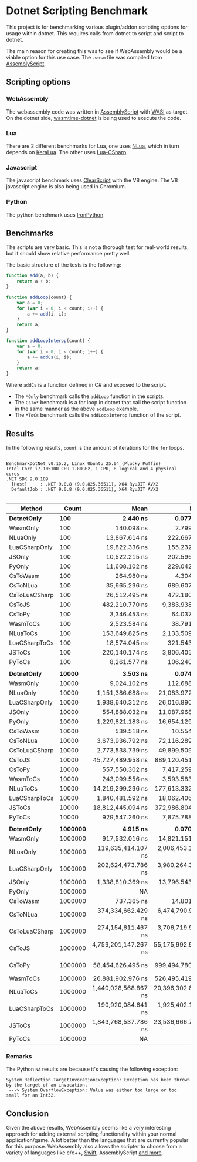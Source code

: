 # Dotnet Scripting Benchmark

This project is for benchmarking various plugin/addon scripting options for usage within dotnet.
This requires calls from dotnet to script and script to dotnet.

The main reason for creating this was to see if WebAssembly would be a viable option for this use case. The `.wasm` file
was compiled from [AssemblyScript](https://www.assemblyscript.org/).

## Scripting options

### WebAssembly

The webassembly code was written in [AssemblyScript](https://www.assemblyscript.org/)
with [WASI](https://github.com/AssemblyScript/wasi-shim) as target. On the dotnet
side, [wasmtime-dotnet](https://github.com/bytecodealliance/wasmtime-dotnet) is being used to execute the code.

### Lua

There are 2 different benchmarks for Lua, one uses [NLua](https://github.com/NLua/NLua), which in turn depends
on [KeraLua](https://github.com/nlua/KeraLua). The other uses [Lua-CSharp](https://github.com/nuskey8/Lua-CSharp).

### Javascript

The javascript benchmark uses [ClearScript](https://github.com/microsoft/ClearScript) with the V8 engine. The V8
javascript engine is also being used in Chromium.

### Python

The python benchmark uses [IronPython](https://github.com/IronLanguages/ironpython3).

## Benchmarks

The scripts are very basic. This is not a thorough test for real-world results, but it should show relative performance
pretty well.

The basic structure of the tests is the following:

```js
function add(a, b) {
    return a + b;
}

function addLoop(count) {
    var a = 0;
    for (var i = 0; i < count; i++) {
        a += add(i, i);
    }
    return a;
}

function addLoopInterop(count) {
    var a = 0;
    for (var i = 0; i < count; i++) {
        a += addCs(i, i);
    }
    return a;
}
```

Where `addCs` is a function defined in C# and exposed to the script.

- The `*Only` benchmark calls the `addLoop` function in the scripts.
- The `CsTo*` benchmark is a for loop in dotnet that call the script function in the same manner as the above `addLoop`
  example.
- The `*ToCs` benchmark calls the `addLoopInterop` function of the script.

## Results

In the following results, `count` is the amount of iterations for the `for` loops.

```

BenchmarkDotNet v0.15.2, Linux Ubuntu 25.04 (Plucky Puffin)
Intel Core i7-10510U CPU 1.80GHz, 1 CPU, 8 logical and 4 physical cores
.NET SDK 9.0.109
  [Host]     : .NET 9.0.8 (9.0.825.36511), X64 RyuJIT AVX2
  DefaultJob : .NET 9.0.8 (9.0.825.36511), X64 RyuJIT AVX2


```

| Method         | Count       |                 Mean |              Error |             StdDev |          Ratio |       RatioSD |
|----------------|-------------|---------------------:|-------------------:|-------------------:|---------------:|--------------:|
| **DotnetOnly** | **100**     |         **2.440 ns** |      **0.0779 ns** |      **0.0729 ns** |       **1.00** |          0.04 |
| WasmOnly       | 100         |           140.098 ns |          2.7996 ns |          2.9955 ns |          57.46 |          2.03 |
| NLuaOnly       | 100         |        13,867.614 ns |        222.6671 ns |        197.3885 ns |       5,687.80 |        180.33 |
| LuaCSharpOnly  | 100         |        19,822.336 ns |        155.2322 ns |        121.1951 ns |       8,130.12 |        237.19 |
| JSOnly         | 100         |        10,522.215 ns |        202.5968 ns |        290.5583 ns |       4,315.68 |        170.00 |
| PyOnly         | 100         |        11,608.102 ns |        229.0424 ns |        263.7656 ns |       4,761.06 |        172.15 |
| CsToWasm       | 100         |           264.980 ns |          4.3048 ns |          4.0267 ns |         108.68 |          3.49 |
| CsToNLua       | 100         |        35,665.296 ns |        689.6078 ns |        989.0150 ns |      14,628.11 |        577.38 |
| CsToLuaCSharp  | 100         |        26,512.495 ns |        472.1804 ns |        418.5756 ns |      10,874.09 |        352.15 |
| CsToJS         | 100         |       482,210.770 ns |      9,383.9389 ns |     10,040.7095 ns |     197,778.55 |      6,926.43 |
| CsToPy         | 100         |         3,346.453 ns |         64.0377 ns |         78.6440 ns |       1,372.55 |         50.31 |
| WasmToCs       | 100         |         2,523.584 ns |         38.7917 ns |         34.3878 ns |       1,035.05 |         32.56 |
| NLuaToCs       | 100         |       153,649.825 ns |      2,133.5090 ns |      1,781.5767 ns |      63,019.41 |      1,933.33 |
| LuaCSharpToCs  | 100         |        18,574.045 ns |        321.5438 ns |        394.8847 ns |       7,618.14 |        269.09 |
| JSToCs         | 100         |       220,140.174 ns |      3,806.4055 ns |      3,908.8982 ns |      90,290.40 |      3,012.89 |
| PyToCs         | 100         |         8,261.577 ns |        106.2404 ns |         88.7156 ns |       3,388.48 |        102.97 |
|                |             |                      |                    |                    |                |               |
| **DotnetOnly** | **10000**   |         **3.503 ns** |      **0.0746 ns** |      **0.0623 ns** |       **1.00** |          0.02 |
| WasmOnly       | 10000       |         9,024.102 ns |        112.6887 ns |         94.1002 ns |       2,576.97 |         50.83 |
| NLuaOnly       | 10000       |     1,151,386.688 ns |     21,083.9728 ns |     18,690.3927 ns |     328,795.41 |      7,598.42 |
| LuaCSharpOnly  | 10000       |     1,938,640.312 ns |     26,016.8901 ns |     21,725.2815 ns |     553,607.27 |     11,137.37 |
| JSOnly         | 10000       |       554,888.032 ns |     11,087.9684 ns |     23,144.7209 ns |     158,456.44 |      7,080.56 |
| PyOnly         | 10000       |     1,229,821.183 ns |     16,654.1290 ns |     14,763.4516 ns |     351,193.53 |      7,219.15 |
| CsToWasm       | 10000       |           539.518 ns |         10.5543 ns |         15.1367 ns |         154.07 |          4.99 |
| CsToNLua       | 10000       |     3,673,936.792 ns |     72,116.2898 ns |     80,157.0651 ns |   1,049,146.71 |     28,548.80 |
| CsToLuaCSharp  | 10000       |     2,773,538.739 ns |     49,899.5097 ns |     49,007.9908 ns |     792,024.80 |     19,106.78 |
| CsToJS         | 10000       |    45,727,489.958 ns |    889,120.4518 ns |    951,348.9229 ns |  13,058,157.59 |    345,058.40 |
| CsToPy         | 10000       |       557,550.302 ns |      7,417.2590 ns |      8,829.7200 ns |     159,216.69 |      3,655.85 |
| WasmToCs       | 10000       |       243,099.556 ns |      3,593.5831 ns |      3,000.8046 ns |      69,420.66 |      1,438.88 |
| NLuaToCs       | 10000       |    14,219,299.296 ns |    177,613.3320 ns |    157,449.5926 ns |   4,060,530.13 |     81,461.06 |
| LuaCSharpToCs  | 10000       |     1,840,481.592 ns |     18,062.4069 ns |     16,011.8533 ns |     525,576.60 |      9,953.34 |
| JSToCs         | 10000       |    18,812,445.094 ns |    372,986.8045 ns |    311,460.8745 ns |   5,372,170.50 |    125,147.13 |
| PyToCs         | 10000       |       929,547.260 ns |      7,875.7888 ns |      6,576.6403 ns |     265,445.90 |      4,855.37 |
|                |             |                      |                    |                    |                |               |
| **DotnetOnly** | **1000000** |         **4.915 ns** |      **0.0708 ns** |      **0.0628 ns** |       **1.00** |          0.02 |
| WasmOnly       | 1000000     |       917,532.016 ns |     14,821.1515 ns |     12,376.3328 ns |     186,723.90 |      3,333.16 |
| NLuaOnly       | 1000000     |   119,635,414.107 ns |  2,006,453.1110 ns |  1,876,837.4858 ns |  24,346,606.48 |    474,899.08 |
| LuaCSharpOnly  | 1000000     |   202,624,473.786 ns |  3,980,264.3821 ns |  5,708,376.7147 ns |  41,235,434.87 |  1,248,489.81 |
| JSOnly         | 1000000     |     1,338,810.369 ns |     13,796.5431 ns |     11,520.7383 ns |     272,456.86 |      4,027.27 |
| PyOnly         | 1000000     |                   NA |                 NA |                 NA |              ? |             ? |
| CsToWasm       | 1000000     |           737.365 ns |         14.8015 ns |         16.4518 ns |         150.06 |          3.75 |
| CsToNLua       | 1000000     |   374,334,662.429 ns |  6,474,790.9664 ns |  5,739,733.5449 ns |  76,179,606.06 |  1,463,664.05 |
| CsToLuaCSharp  | 1000000     |   274,154,611.467 ns |  3,706,719.9131 ns |  3,467,268.1081 ns |  55,792,296.03 |    965,802.05 |
| CsToJS         | 1000000     | 4,759,201,147.267 ns | 55,175,992.9663 ns | 51,611,658.0780 ns | 968,529,246.51 | 15,615,350.03 |
| CsToPy         | 1000000     |    58,454,626.495 ns |    999,494.7804 ns |  1,227,469.4581 ns |  11,895,907.23 |    284,445.02 |
| WasmToCs       | 1000000     |    26,881,902.976 ns |    526,495.4193 ns |    908,178.8020 ns |   5,470,646.95 |    194,403.36 |
| NLuaToCs       | 1000000     | 1,440,028,568.867 ns | 20,396,302.8302 ns | 19,078,714.3309 ns | 293,055,439.68 |  5,195,223.56 |
| LuaCSharpToCs  | 1000000     |   190,920,084.641 ns |  1,925,402.1702 ns |  1,607,798.0144 ns |  38,853,513.44 |    570,473.79 |
| JSToCs         | 1000000     | 1,843,768,537.786 ns | 23,536,666.7451 ns | 20,864,642.0176 ns | 375,219,222.17 |  6,156,644.23 |
| PyToCs         | 1000000     |                   NA |                 NA |                 NA |              ? |             ? |

### Remarks

The Python `NA` results are because it's causing the following exception:

```
System.Reflection.TargetInvocationException: Exception has been thrown by the target of an invocation.
 ---> System.OverflowException: Value was either too large or too small for an Int32.
```

## Conclusion

Given the above results, WebAssembly seems like a very interesting approach for adding external scripting functionality
within your normal application/game. A lot better than the languages that are currently popular for this purpose.
WebAssembly also allows the scripter to choose from a variety of languages like c/c++, [Swift](https://swiftwasm.org/),
AssemblyScript [and more](https://webassembly.org/getting-started/developers-guide/).